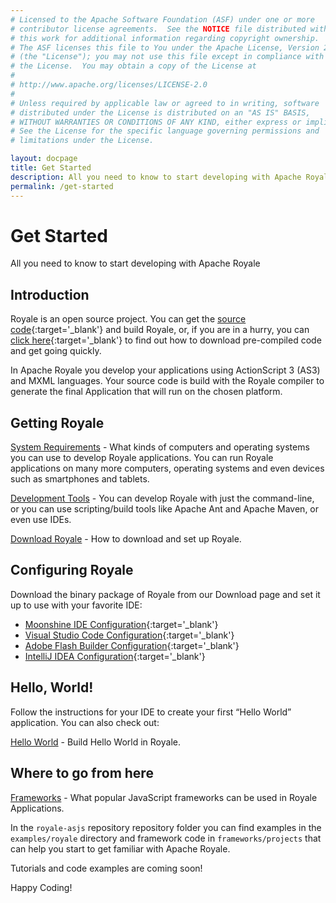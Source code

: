 ```yaml
---
# Licensed to the Apache Software Foundation (ASF) under one or more
# contributor license agreements.  See the NOTICE file distributed with
# this work for additional information regarding copyright ownership.
# The ASF licenses this file to You under the Apache License, Version 2.0
# (the "License"); you may not use this file except in compliance with
# the License.  You may obtain a copy of the License at
# 
# http://www.apache.org/licenses/LICENSE-2.0
# 
# Unless required by applicable law or agreed to in writing, software
# distributed under the License is distributed on an "AS IS" BASIS,
# WITHOUT WARRANTIES OR CONDITIONS OF ANY KIND, either express or implied.
# See the License for the specific language governing permissions and
# limitations under the License.

layout: docpage
title: Get Started
description: All you need to know to start developing with Apache Royale
permalink: /get-started
---
```


# Get Started

All you need to know to start developing with Apache Royale

## Introduction

Royale is an open source project. You can get the [source code](http://royale.apache.org/source-code){:target='_blank'} and build Royale, or, if you are in a hurry, you can [click here](https://royale.apache.org/download){:target='_blank'} to find out how to download pre-compiled code and get going quickly.

In Apache Royale you develop your applications using ActionScript 3 (AS3) and MXML languages. Your source code is build with the Royale compiler to generate the final Application that will run on the chosen platform.


## Getting Royale

[System Requirements](get-started/system-requirements) - What kinds of computers and operating systems you can use to develop Royale applications. You can run Royale applications on many more computers, operating systems and even devices such as smartphones and tablets.

[Development Tools](get-started/development-tools) - You can develop Royale with just the command-line, or you can use scripting/build tools like Apache Ant and Apache Maven, or even use IDEs.

[Download Royale](get-started/download-royale) - How to download and set up Royale.


## Configuring Royale

Download the binary package of Royale from our Download page and set it up to use with your favorite IDE:

+ [Moonshine IDE Configuration](https://github.com/apache/royale-asjs/wiki/Moonshine-IDE){:target='_blank'}
+ [Visual Studio Code Configuration](https://github.com/apache/royale-asjs/wiki/Visual-Studio-Code){:target='_blank'}
+ [Adobe Flash Builder Configuration](https://github.com/apache/royale-asjs/wiki/Flash-Builder-4.7){:target='_blank'}
+ [IntelliJ IDEA Configuration](https://github.com/apache/royale-asjs/wiki/IntelliJ-IDEA){:target='_blank'}


## Hello, World!

Follow the instructions for your IDE to create your first “Hello World” application. You can also check out:

[Hello World](get-started/hello-world) - Build Hello World in Royale.


## Where to go from here

[Frameworks](get-started/frameworks) - What popular JavaScript frameworks can be used in Royale Applications.

In the `royale-asjs` repository repository folder you can find examples in the `examples/royale` directory and framework code in `frameworks/projects` that can help you start to get familiar with Apache Royale.

Tutorials and code examples are coming soon!

Happy Coding!
